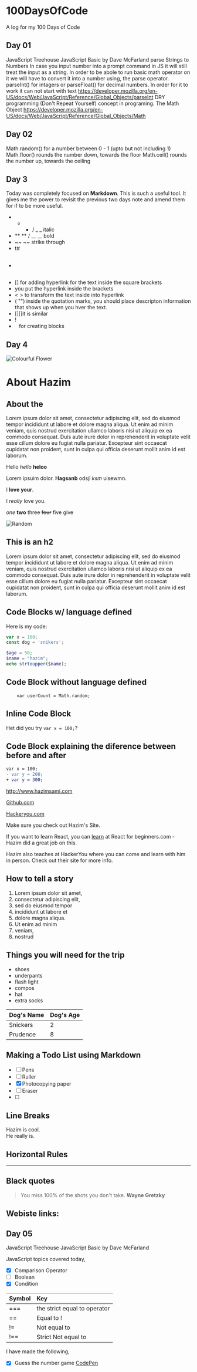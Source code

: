 # 100DaysOfCode
A log for my 100 Days of Code

## Day 01
JavaScript Treehouse JavaScript Basic by Dave McFarland
parse Strings to Numbers 
In case you input number into a prompt command in JS it will still treat the input as a string. In order to be abole to run basic math operator on it we will have to convert it into a number using, the parse operator. parseInt() for intagers or parseFloat() for decimal numbers. In order for it to work it can not start with text 
https://developer.mozilla.org/en-US/docs/Web/JavaScript/Reference/Global_Objects/parseInt
DRY programming (Don't Repeat Yourself) concept in programing. 
The Math Object https://developer.mozilla.org/en-US/docs/Web/JavaScript/Reference/Global_Objects/Math 


## Day 02
Math.random() for a number between 0 - 1 (upto but not including 1)
Math.floor() rounds the number down, towards the floor
Math.ceil() rounds the number up, towards the ceiling 


## Day 3 
Today was completely focused on __Markdown__. This is such a useful tool. It gives me the power to revisit the previous two days note and amend them for if to be more useful. 

- * * / _ _ italic
- ** ** / __ __ bold
- ~~ ~~ strike through 
- t# 
- ##  
- [] for adding hyperlink for the text inside the square brackets 
- []() you put the hyperlink inside the brackets
- < > to transform the text inside into hyperlink 
- ( "") inside the quotation marks, you should place descripton information that shows up when you hver the text.
- [][]it is similar 
- ! []() 
- ``` ``` for creating blocks


## Day 4

![Colourful Flower][flower]
# About Hazim 

## About the 
Lorem ipsum dolor sit amet, consectetur adipiscing elit, sed do eiusmod tempor incididunt ut labore et dolore magna aliqua. Ut enim ad minim veniam, quis nostrud exercitation ullamco laboris nisi ut aliquip ex ea commodo consequat. Duis aute irure dolor in reprehenderit in voluptate velit esse cillum dolore eu fugiat nulla pariatur. Excepteur sint occaecat cupidatat non proident, sunt in culpa qui officia deserunt mollit anim id est laborum.

Hello _hello_ __heloo__

Lorem ipsuim dolor. **Hagsanb** odsjl *ksm* uisewmn.

I **love your**. 

I _really_ love you. 

_one_ 
__two__ 
three
~~four~~ 
five
give

![Random][random]



## This is an h2  
Lorem ipsum dolor sit amet, consectetur adipiscing elit, sed do eiusmod tempor incididunt ut labore et dolore magna aliqua. Ut enim ad minim veniam, quis nostrud exercitation ullamco laboris nisi ut aliquip ex ea commodo consequat. Duis aute irure dolor in reprehenderit in voluptate velit esse cillum dolore eu fugiat nulla pariatur. Excepteur sint occaecat cupidatat non proident, sunt in culpa qui officia deserunt mollit anim id est laborum.

## Code Blocks w/ language defined

Here is my code:

```js
var x = 100;
const dog = 'snikers';
```

```php
$age = 50;
$name = "hazim";
echo strtoupper($name);
```

## Code Block without language defined
```
    var userCount = Math.random;
```

## Inline Code Block
Het did you try `var x = 100;`?

## Code Block explaining the diference between before and after
```diff
var x = 100;
- var y = 200;
+ var y = 300;
```

<http://www.hazimsami.com>

[Github.com](http://github.com/hazim "back")

[Hackeryou.com][1]

Make sure you check out Hazim's Site. 

If you want to learn React, you can [learn][1] at React for beginners.com - Hazim did a great job on this. 

Hazim also teaches at HackerYou where you can come and learn with him in person. Check out their site for more info. 


## How to tell a story

1. Lorem ipsum dolor sit amet,
1. consectetur adipiscing elit, 
1. sed do eiusmod tempor 
1. incididunt ut labore et 
1. dolore magna aliqua. 
1. Ut enim ad minim 
1. veniam, 
1. nostrud 

## Things you will need for the trip
- shoes
- underpants 
- flash light
- compos
- hat
- extra socks

|Dog's Name| Dog's Age|
|:---------|:---------|
|Snickers|2|
|Prudence|8| 

## Making a Todo List using Markdown
* [ ] Pens
* [ ] Ruller
* [x] Photocopying paper
* [ ] Eraser 
* [ ] 



## Line Breaks 
Hazim is cool. <br>
He really is. 

## Horizontal Rules

---

## Black quotes 

>You miss 100% of the shots you don't take. 
> **Wayne Gretzky** 


## Webiste links:
[1]:http://www.hazimsami.com "Testing title"
[flower]:https://images.unsplash.com/photo-1464820453369-31d2c0b651af?ixlib=rb-1.2.1&auto=format&fit=crop&w=2000&q=80
[random]:https://picsum.photos/800/500/?image=321


## Day 05
JavaScript Treehouse JavaScript Basic by Dave McFarland

JavaScript topics covered today, 
* [x] Comparison Operator
* [ ] Boolean 
* [x] Condition 

|Symbol | Key |
|:------|:----|
| === | the strict equal to operator |
| == | Equal to !
| != | Not equal to |
| !== | Strict Not equal to |

I have made the following, 
* [x] Guess the number game [CodePen](http://www.codepen.com "visit the game")

